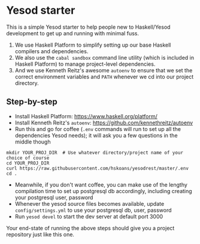# Yesod starter

This is a simple Yesod starter to help people new to Haskell/Yesod development to get up and running with minimal fuss.

1. We use Haskell Platform to simplify setting up our base Haskell compilers and dependencies.
2. We also use the `cabal sandbox` command line utility (which is included in Haskell Platform) to manage project-level dependencies.
3. And we use Kenneth Reitz's awesome `autoenv` to ensure that we set the correct environment variables and `PATH` whenever we cd into our project directory.

## Step-by-step

* Install Haskell Platform: <a href="https://www.haskell.org/platform/" target="_blank">https://www.haskell.org/platform/</a>
* Install Kenneth Reitz's `autoenv`: <a href="https://github.com/kennethreitz/autoenv" target="_blank">https://github.com/kennethreitz/autoenv</a>
* Run this and go for coffee (`.env` commands will run to set up all the dependencies Yesod needs); it will ask you a few questions in the middle though
```
mkdir YOUR_PROJ_DIR  # Use whatever directory/project name of your choice of course
cd YOUR_PROJ_DIR
curl https://raw.githubusercontent.com/hskoans/yesodrest/master/.env
cd .
```
* Meanwhile, if you don't want coffee, you can make use of the lengthy compilation time to set up postgresql db accordingly, including creating your postgresql user, password
* Whenever the yesod source files becomes available, update `config/settings.yml` to use your postgresql db, user, password
* Run `yesod devel` to start the dev server at default port 3000

Your end-state of running the above steps should give you a project repository just like this one.
